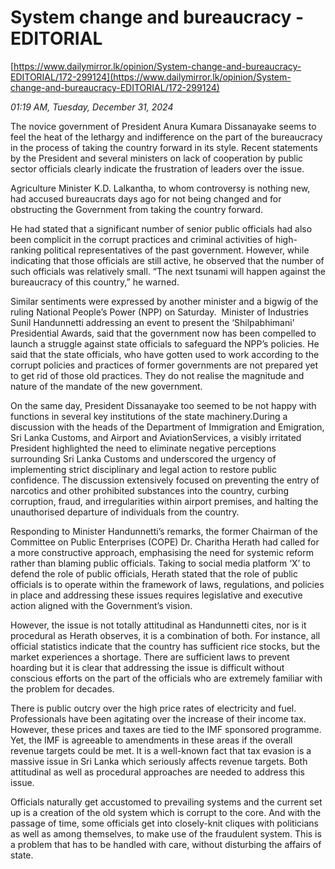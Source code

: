 # System change and bureaucracy -EDITORIAL

[https://www.dailymirror.lk/opinion/System-change-and-bureaucracy-EDITORIAL/172-299124](https://www.dailymirror.lk/opinion/System-change-and-bureaucracy-EDITORIAL/172-299124)

*01:19 AM, Tuesday, December 31, 2024*

The novice government of President Anura Kumara Dissanayake seems to feel the heat of the lethargy and indifference on the part of the bureaucracy in the process of taking the country forward in its style. Recent statements by the President and several ministers on lack of cooperation by public sector officials clearly indicate the frustration of leaders over the issue.

Agriculture Minister K.D. Lalkantha, to whom controversy is nothing new, had accused bureaucrats days ago for not being changed and for obstructing the Government from taking the country forward.

He had stated that a significant number of senior public officials had also been complicit in the corrupt practices and criminal activities of high-ranking political representatives of the past government. However, while indicating that those officials are still active, he observed that the number of such officials was relatively small. “The next tsunami will happen against the bureaucracy of this country,” he warned.

Similar sentiments were expressed by another minister and a bigwig of the ruling National People’s Power (NPP) on Saturday.  Minister of Industries Sunil Handunnetti addressing an event to present the ‘Shilpabhimani’ Presidential Awards, said that the government now has been compelled to launch a struggle against state officials to safeguard the NPP’s policies. He said that the state officials, who have gotten used to work according to the corrupt policies and practices of former governments are not prepared yet to get rid of those old practices. They do not realise the magnitude and nature of the mandate of the new government.

On the same day, President Dissanayake too seemed to be not happy with functions in several key institutions of the state machinery.During a discussion with the heads of the Department of Immigration and Emigration, Sri Lanka Customs, and Airport and AviationServices, a visibly irritated President highlighted the need to eliminate negative perceptions surrounding Sri Lanka Customs and underscored the urgency of implementing strict disciplinary and legal action to restore public confidence. The discussion extensively focused on preventing the entry of narcotics and other prohibited substances into the country, curbing corruption, fraud, and irregularities within airport premises, and halting the unauthorised departure of individuals from the country.

Responding to Minister Handunnetti’s remarks, the former Chairman of the Committee on Public Enterprises (COPE) Dr. Charitha Herath had called for a more constructive approach, emphasising the need for systemic reform rather than blaming public officials. Taking to social media platform ‘X’ to defend the role of public officials, Herath stated that the role of public officials is to operate within the framework of laws, regulations, and policies in place and addressing these issues requires legislative and executive action aligned with the Government’s vision.

However, the issue is not totally attitudinal as Handunnetti cites, nor is it procedural as Herath observes, it is a combination of both. For instance, all official statistics indicate that the country has sufficient rice stocks, but the market experiences a shortage. There are sufficient laws to prevent hoarding but it is clear that addressing the issue is difficult without conscious efforts on the part of the officials who are extremely familiar with the problem for decades.

There is public outcry over the high price rates of electricity and fuel. Professionals have been agitating over the increase of their income tax. However, these prices and taxes are tied to the IMF sponsored programme. Yet, the IMF is agreeable to amendments in these areas if the overall revenue targets could be met. It is a well-known fact that tax evasion is a massive issue in Sri Lanka which seriously affects revenue targets. Both attitudinal as well as procedural approaches are needed to address this issue.

Officials naturally get accustomed to prevailing systems and the current set up is a creation of the old system which is corrupt to the core. And with the passage of time, some officials get into closely-knit cliques with politicians as well as among themselves, to make use of the fraudulent system. This is a problem that has to be handled with care, without disturbing the affairs of state.

